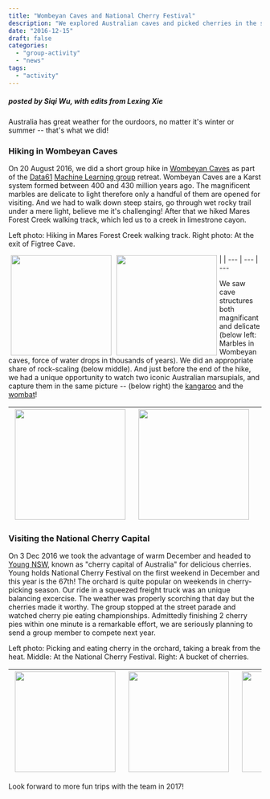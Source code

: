 ```yaml
---
title: "Wombeyan Caves and National Cherry Festival"
description: "We explored Australian caves and picked cherries in the second half of 2016."
date: "2016-12-15"
draft: false
categories:
  - "group-activity"
  - "news"
tags:
  - "activity"
---
```


##### posted by _Siqi Wu_, with edits from _Lexing Xie_<br />

Australia has great weather for the ourdoors, no matter it's winter or summer -- that's what we did!

<!--more-->

### Hiking in Wombeyan Caves

On 20 August 2016, we did a short group hike in [Wombeyan Caves](http://www.nationalparks.nsw.gov.au/visit-a-park/parks/Wombeyan-Karst-Conservation-Reserve) as part of the [Data61](https://www.data61.csiro.au/) [Machine Learning group](https://www.nicta.com.au/category/machine-learning/) retreat. Wombeyan Caves are a Karst system formed between 400 and 430 million years ago. The magnificent marbles are delicate to light therefore only a handful of them are opened for visiting. And we had to walk down steep stairs, go through wet rocky trail under a mere light, believe me it's challenging! After that we hiked Mares Forest Creek walking track, which led us to a creek in limestrone cayon. 

Left photo: Hiking in Mares Forest Creek walking track. Right photo: At the exit of Figtree Cave.<br />


<img style="float: left;" src="/img/cave_and_cherry/cave_group1.jpg" height=200 hspace=5 >  | <img style="float: left;" src="/img/cave_and_cherry/cave_group2.jpg" height=200 hspace=5> | 
--- | --- | --- 

<p />

We saw cave structures both magnificant and delicate (below left: Marbles in Wombeyan caves, force of water drops in thousands of years). We did an appropriate share of rock-scaling (below middle). And just before the end of the hike, we had a unique opportunity to watch two iconic Australian marsupials, and capture them in the same picture -- (below right) the [kangaroo](https://en.wikipedia.org/wiki/Kangaroo) and the [wombat](https://en.wikipedia.org/wiki/Wombat)! 

<img style="float: left;" src="/img/cave_and_cherry/cave_sight.jpg" height=220  hspace=5>| <img style="float: left;" src="/img/cave_and_cherry/cave_hike.jpg" height=220  hspace=5>| <img style="float: left;" src="/img/cave_and_cherry/wombat_and_roo.jpg" height=220  hspace=5>
--- | --- | ---

<p />



### Visiting the National Cherry Capital

On 3 Dec 2016 we took the advantage of warm December and headed to [Young NSW](http://www.visithilltopsregion.com.au/Visit-Young/Whats-On/National-Cherry-Festival), known as "cherry capital of Australia" for delicious cherries. Young holds National Cherry Festival on the first weekend in December and this year is the 67th! The orchard is quite popular on weekends in cherry-picking season. Our ride in a squeezed freight truck was an unique balancing excercise. The weather was properly scorching that day but the cherries made it worthy. The group stopped at the street parade and watched cherry pie eating championships. Admittedly finishing 2 cherry pies within one minute is a remarkable effort, we are seriously planning to send a group member to compete next year.

Left photo: Picking and eating cherry in the orchard, taking a break from the heat. Middle: At the National Cherry Festival. Right: A bucket of cherries. <br />


<img src="/img/cave_and_cherry/cherry_picking.jpg" height=200  hspace=5> | <img src="/img/cave_and_cherry/cherry_young.jpg" height=200  hspace=5> | <img style="float: left;" src="/img/cave_and_cherry/cherry_cherry.jpg" height=200  hspace=5>
--- | --- | ---


<p />

Look forward to more fun trips with the team in 2017!
